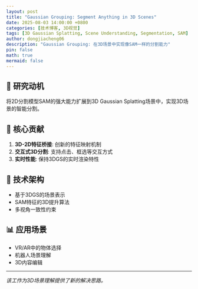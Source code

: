 ```yaml
---
layout: post
title: "Gaussian Grouping: Segment Anything in 3D Scenes"
date: 2025-08-03 14:00:00 +0800
categories: [技术博客, 3D视觉]
tags: [3D Gaussian Splatting, Scene Understanding, Segmentation, SAM]
author: dongjiacheng06
description: "Gaussian Grouping: 在3D场景中实现像SAM一样的分割能力"
pin: false
math: true
mermaid: false
---
```


## 🎯 研究动机

将2D分割模型SAM的强大能力扩展到3D Gaussian Splatting场景中，实现3D场景的智能分割。

## 🚀 核心贡献

1. **3D-2D特征桥接**: 创新的特征映射机制
2. **交互式3D分割**: 支持点击、框选等交互方式
3. **实时性能**: 保持3DGS的实时渲染特性

## 🔧 技术架构

- 基于3DGS的场景表示
- SAM特征的3D提升算法
- 多视角一致性约束

## 📊 应用场景

- VR/AR中的物体选择
- 机器人场景理解
- 3D内容编辑

---

*该工作为3D场景理解提供了新的解决思路。*
